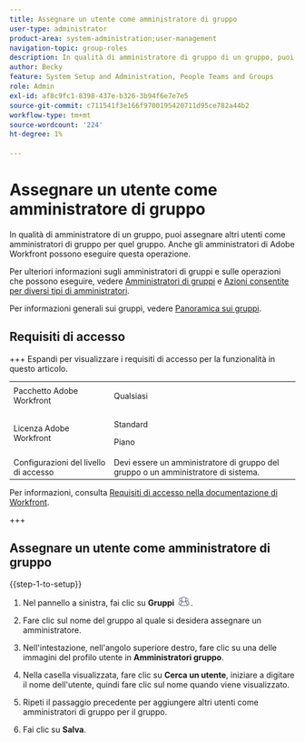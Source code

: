 ```yaml
---
title: Assegnare un utente come amministratore di gruppo
user-type: administrator
product-area: system-administration;user-management
navigation-topic: group-roles
description: In qualità di amministratore di gruppo di un gruppo, puoi assegnare altri utenti come amministratori di gruppo per quel gruppo. Anche gli amministratori di Adobe Workfront possono eseguire questa operazione.
author: Becky
feature: System Setup and Administration, People Teams and Groups
role: Admin
exl-id: af8c9fc1-8398-437e-b326-3b94f6e7e7e5
source-git-commit: c711541f3e166f9700195420711d95ce782a44b2
workflow-type: tm+mt
source-wordcount: '224'
ht-degree: 1%

---
```


# Assegnare un utente come amministratore di gruppo

In qualità di amministratore di un gruppo, puoi assegnare altri utenti come amministratori di gruppo per quel gruppo. Anche gli amministratori di Adobe Workfront possono eseguire questa operazione.

Per ulteriori informazioni sugli amministratori di gruppi e sulle operazioni che possono eseguire, vedere [Amministratori di gruppi](../../../administration-and-setup/manage-groups/group-roles/group-administrators.md) e [Azioni consentite per diversi tipi di amministratori](../../../administration-and-setup/manage-groups/group-roles/group-actions-allowed-different-types-admins.md).

Per informazioni generali sui gruppi, vedere [Panoramica sui gruppi](../../../administration-and-setup/manage-groups/groups-overview/groups.md).

## Requisiti di accesso

+++ Espandi per visualizzare i requisiti di accesso per la funzionalità in questo articolo.

<table style="table-layout:auto"> 
 <col> 
 <col> 
 <tbody> 
  <tr> 
   <td>Pacchetto Adobe Workfront</td> 
   <td><p>Qualsiasi</p></td> 
  </tr> 
  <tr> 
   <td>Licenza Adobe Workfront</td> 
   <td><p>Standard</p>
       <p>Piano</p></td>
  </tr>
  <tr> 
   <td>Configurazioni del livello di accesso</td> 
   <td>Devi essere un amministratore di gruppo del gruppo o un amministratore di sistema.</td>
  </tr>
 </tbody> 
</table>

Per informazioni, consulta [Requisiti di accesso nella documentazione di Workfront](/help/quicksilver/administration-and-setup/add-users/access-levels-and-object-permissions/access-level-requirements-in-documentation.md).

+++

## Assegnare un utente come amministratore di gruppo

{{step-1-to-setup}}

1. Nel pannello a sinistra, fai clic su **Gruppi** ![Gruppi](assets/groups-icon.png).

1. Fare clic sul nome del gruppo al quale si desidera assegnare un amministratore.
1. Nell&#39;intestazione, nell&#39;angolo superiore destro, fare clic su una delle immagini del profilo utente in **Amministratori gruppo**.
1. Nella casella visualizzata, fare clic su **Cerca un utente**, iniziare a digitare il nome dell&#39;utente, quindi fare clic sul nome quando viene visualizzato.
1. Ripeti il passaggio precedente per aggiungere altri utenti come amministratori di gruppo per il gruppo.
1. Fai clic su **Salva**.
